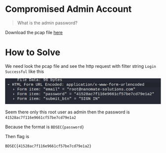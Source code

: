 # Compromised Admin Account

> What is the admin password?

Download the pcap file [here](file/challenge.zip)

# How to Solve

We need look the pcap file and see the http request with filter string `Login Successful` like this

![POC 1](images/POC%201.jpg)

Seem there only this root user as admin then the password is `41528ac7f116e9661cf57be7cd79e1a2`

Because the format is `BDSEC{password}`

Then flag is

```
BDSEC{41528ac7f116e9661cf57be7cd79e1a2}
```